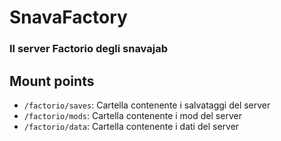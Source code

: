 # SnavaFactory

### Il server Factorio degli snavajab

## Mount points

-   `/factorio/saves`: Cartella contenente i salvataggi del server
-   `/factorio/mods`: Cartella contenente i mod del server
-   `/factorio/data`: Cartella contenente i dati del server

